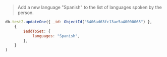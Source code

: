>Add a new language "Spanish" to the list of languages spoken by the person.

```js
db.test2.updateOne({ _id: ObjectId("6406ad63fc13ae5a40000065") },
    {
        $addToSet: {
            languages: "Spanish",
        },
    }
)
```